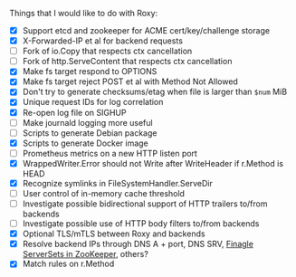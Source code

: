 Things that I would like to do with Roxy:

* [x] Support etcd and zookeeper for ACME cert/key/challenge storage
* [x] X-Forwarded-IP et al for backend requests
* [ ] Fork of io.Copy that respects ctx cancellation
* [ ] Fork of http.ServeContent that respects ctx cancellation
* [x] Make fs target respond to OPTIONS
* [x] Make fs target reject POST et al with Method Not Allowed
* [x] Don't try to generate checksums/etag when file is larger than `$num` MiB
* [x] Unique request IDs for log correlation
* [x] Re-open log file on SIGHUP
* [ ] Make journald logging more useful
* [ ] Scripts to generate Debian package
* [x] Scripts to generate Docker image
* [ ] Prometheus metrics on a new HTTP listen port
* [x] WrappedWriter.Error should not Write after WriteHeader if r.Method is HEAD
* [x] Recognize symlinks in FileSystemHandler.ServeDir
* [ ] User control of in-memory cache threshold
* [ ] Investigate possible bidirectional support of HTTP trailers to/from backends
* [ ] Investigate possible use of HTTP body filters to/from backends
* [x] Optional TLS/mTLS between Roxy and backends
* [x] Resolve backend IPs through DNS A + port, DNS SRV, [Finagle ServerSets in ZooKeeper](http://stevenskelton.ca/finagle-serverset-clusters-using-zookeeper/), others?
* [x] Match rules on r.Method
